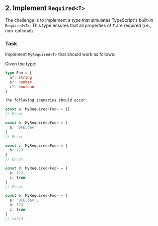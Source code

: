 ## 2. Implement `Required<T>`

The challenge is to implement a type that simulates TypeScript's built-in `Required<T>`. This type ensures that all properties of `T` are required (i.e., non-optional).

### Task

Implement `MyRequired<T>` that should work as follows:

Given the type:

```typescript
type Foo = {
  a?: string
  b?: number
  c?: boolean
}

The following scenarios should occur:

const a: MyRequired<Foo> = {}
// Error

const b: MyRequired<Foo> = {
  a: 'BFE.dev'
}
// Error

const c: MyRequired<Foo> = {
  b: 123
}
// Error

const d: MyRequired<Foo> = {
  b: 123,
  c: true
}
// Error

const e: MyRequired<Foo> = {
  a: 'BFE.dev',
  b: 123,
  c: true
}
// valid
